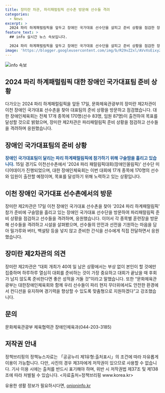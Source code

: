 ```yaml
---
title: 장미란 차관, 파리패럴림픽 선수촌 방문해 선수들 격려
categories:
  - News
excerpt: >
  2024 파리 하계패럴림픽을 앞두고 장애인 국가대표 선수단을 살피고 준비 상황을 점검한 장미란 제2차관. 17일 이천 장애인 국가대표 선수촌을 찾아 선수단을 격려하고, 사전훈련캠프와 현지 더위 대비 방안을 점검했다. 대회 도전 응원과 안전한 환경에서의 지원을 약속하며 선수들을 격려했다. 
feature_text: >
  ## info 실시간 뉴스 속보입니다.

  2024 파리 하계패럴림픽을 앞두고 장애인 국가대표 선수단을 살피고 준비 상황을 점검한 장미란 제2차관. 17일 이천 장애인 국가대표 선수촌을 찾아 선수단을 격려하고, 사전훈련캠프와 현지 더위 대비 방안을 점검했다. 대회 도전 응원과 안전한 환경에서의 지원을 약속하며 선수들을 격려했다. 
image: 'https://blogger.googleusercontent.com/img/b/R29vZ2xl/AVvXsEixyZcFfHzMRdzZMjFBmAUKJYCLCGyLL1o632UiGVXcaFdKo_bkvkuCioo0uUKlGfBVcT3P84aROyZIXSBEx3Aw5nCQ3pTgDom1WDC4m8eifvWiAmWEEVb4x6G_l8C0QH225ldMjyaFvpxGEBGNO37VmDTDMHGhJPq73UglMfDca1-0aw/s1600/blogspot.png'
---
```


<p><img src="https://blogger.googleusercontent.com/img/b/R29vZ2xl/AVvXsEixyZcFfHzMRdzZMjFBmAUKJYCLCGyLL1o632UiGVXcaFdKo_bkvkuCioo0uUKlGfBVcT3P84aROyZIXSBEx3Aw5nCQ3pTgDom1WDC4m8eifvWiAmWEEVb4x6G_l8C0QH225ldMjyaFvpxGEBGNO37VmDTDMHGhJPq73UglMfDca1-0aw/s1600/blogspot.png" alt="info 속보" /></p>

<h2 data-ke-size="size26">2024 파리 하계패럴림픽 대한 장애인 국가대표팀 준비 상황</h2>

<p>다가오는 2024 파리 하계패럴림픽을 앞둔 17일, 문화체육관광부의 장미란 제2차관이 이천 장애인 국가대표 선수촌을 찾아 대표팀의 준비 상황을 방문하고 점검했습니다. 대한 장애인체육회는 전체 17개 종목에 170명(선수 83명, 임원 87명)이 출전하여 목표를 달성할 것으로 밝혔으며, 장미란 제2차관은 파리패럴림픽 준비 상황을 점검하고 선수들을 격려하며 응원했습니다.</p>

<p data-ke-size="size16"></p>

<h2 data-ke-size="size26">장애인 국가대표팀의 준비 상황</h2>

<p><b><span style="color: #1a5490;">장애인 국가대표팀이 달리는 파리 하계패럴림픽에 참가하기 위해 구슬땀을 흘리고 있습니다.</span></b> 15일 경기도 이천선수촌에서 '2024 파리 패럴림픽대회(장애인올림픽)' 선수단 미디어데이가 진행되었으며, 대한 장애인체육회는 이번 대회에 17개 종목에 170명의 선수와 임원이 출전할 예정이며, 목표를 달성하기 위해 노력하고 있는 상황입니다.</p>

<p data-ke-size="size16"></p>

<h2 data-ke-size="size26">이천 장애인 국가대표 선수촌에서의 방문</h2>

<p>장미란 제2차관은 17일 이천 장애인 국가대표 선수촌을 찾아 '2024 파리 하계패럴림픽' 참가 준비에 구슬땀을 흘리고 있는 장애인 국가대표 선수단을 방문하여 파리패럴림픽 준비 상황을 점검하고 선수들을 격려하며, 응원했습니다. 이어서 각 종목별 훈련장을 방문해 선수들을 격려하고 시설을 살펴봤으며, 선수들의 안전과 선전을 기원하는 마음을 담아 밀가루와 버터, 백설탕 등을 넣지 않고 준비한 간식을 선수에게 직접 전달하면서 응원했습니다.</p>

<p data-ke-size="size16"></p>

<h2 data-ke-size="size26">장미란 제2차관의 의견</h2>

<p>장미란 제2차관은 “대회 개최가 40여 일 남은 상황에서는 부상 없이 본인이 할 것에만 집중하며 하루하루 열심히 대회를 준비하는 것이 가장 중요하고 대회가 끝났을 때 후회가 남지 않도록 준비한다면 좋은 성적을 거둘 것”이라고 말했습니다. 또한 “문화체육관광부는 대한장애인체육회와 함께 우리 선수들이 파리 현지 무더위에서도 안전한 환경에서 컨디션을 유지하며 경기력을 향상할 수 있도록 맞춤형으로 지원하겠다”고 강조했습니다.</p>

<p data-ke-size="size16"></p>

<h2 data-ke-size="size26">문의</h2>

<p>문화체육관광부 체육협력관 장애인체육과(044-203-3185)</p>

<p data-ke-size="size16"></p>

<h2 data-ke-size="size26">저작권 안내</h2>

<p>정책브리핑의 정책뉴스자료는 「공공누리 제1유형:출처표시」의 조건에 따라 자유롭게 이용이 가능합니다. 다만, 사진의 경우 제3자에게 저작권이 있으므로 사용할 수 없습니다. 기사 이용 시에는 출처를 반드시 표기해야 하며, 위반 시 저작권법 제37조 및 제138조에 따라 처벌될 수 있습니다. &lt;자료출처=정책브리핑 www.korea.kr></p>

<p data-ke-size="size16"></p>
유용한 생활 정보가 필요하시다면, <a href="https://onioninfo.kr" rel="dofollow">onioninfo.kr</a>


